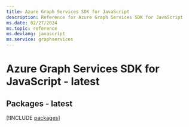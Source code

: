 ```yaml
---
title: Azure Graph Services SDK for JavaScript
description: Reference for Azure Graph Services SDK for JavaScript
ms.date: 02/27/2024
ms.topic: reference
ms.devlang: javascript
ms.service: graphservices
---
```

# Azure Graph Services SDK for JavaScript - latest
## Packages - latest
[!INCLUDE [packages](graph-services-index.md)]